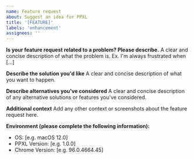 ```yaml
---
name: Feature request
about: Suggest an idea for PPXL
title: '[FEATURE]'
labels: 'enhancement'
assignees: ''
---
```


**Is your feature request related to a problem? Please describe.**
A clear and concise description of what the problem is. Ex. I'm always frustrated when [...]

**Describe the solution you'd like**
A clear and concise description of what you want to happen.

**Describe alternatives you've considered**
A clear and concise description of any alternative solutions or features you've considered.

**Additional context**
Add any other context or screenshots about the feature request here.

**Environment (please complete the following information):**
 - OS: [e.g. macOS 12.0]
 - PPXL Version: [e.g. 1.0.0]
 - Chrome Version: [e.g. 96.0.4664.45]